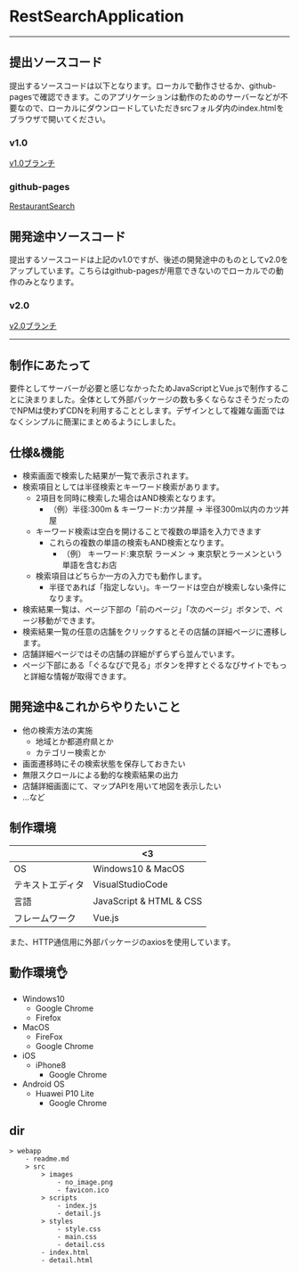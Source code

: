 # RestSearchApplication
---

## 提出ソースコード
提出するソースコードは以下となります。ローカルで動作させるか、github-pagesで確認できます。このアプリケーションは動作のためのサーバーなどが不要なので、ローカルにダウンロードしていただきsrcフォルダ内のindex.htmlをブラウザで開いてください。
### v1.0
[v1.0ブランチ](https://github.com/Yakiniku-Ya/RestSearchApplication/tree/v1.0)
### github-pages
[RestaurantSearch](https://yakiniku-ya.github.io/RestSearchApplication/src/index.html)

## 開発途中ソースコード
提出するソースコードは上記のv1.0ですが、後述の開発途中のものとしてv2.0をアップしています。こちらはgithub-pagesが用意できないのでローカルでの動作のみとなります。
### v2.0
[v2.0ブランチ](https://github.com/Yakiniku-Ya/RestSearchApplication/tree/v2.0)

---

## 制作にあたって
要件としてサーバーが必要と感じなかったためJavaScriptとVue.jsで制作することに決まりました。全体として外部パッケージの数も多くならなさそうだったのでNPMは使わずCDNを利用することとします。デザインとして複雑な画面ではなくシンプルに簡潔にまとめるようにしました。

## 仕様&機能
* 検索画面で検索した結果が一覧で表示されます。
* 検索項目としては半径検索とキーワード検索があります。
  * 2項目を同時に検索した場合はAND検索となります。
    * （例）半径:300m & キーワード:カツ丼屋 → 半径300m以内のカツ丼屋
  * キーワード検索は空白を開けることで複数の単語を入力できます
    * これらの複数の単語の検索もAND検索となります。
      * （例） キーワード:東京駅 ラーメン → 東京駅とラーメンという単語を含むお店
  * 検索項目はどちらか一方の入力でも動作します。
    * 半径であれば「指定しない」。キーワードは空白が検索しない条件になります。
* 検索結果一覧は、ページ下部の「前のページ」「次のページ」ボタンで、ページ移動ができます。
* 検索結果一覧の任意の店舗をクリックするとその店舗の詳細ページに遷移します。
* 店舗詳細ページではその店舗の詳細がずらずら並んでいます。
* ページ下部にある「ぐるなびで見る」ボタンを押すとぐるなびサイトでもっと詳細な情報が取得できます。

## 開発途中&これからやりたいこと
* 他の検索方法の実施
  * 地域とか都道府県とか
  * カテゴリー検索とか
* 画面遷移時にその検索状態を保存しておきたい
* 無限スクロールによる動的な検索結果の出力
* 店舗詳細画面にて、マップAPIを用いて地図を表示したい
* ...など

## 制作環境

|  | <3 |
|---|---|
| OS | Windows10 & MacOS |
| テキストエディタ | VisualStudioCode |
| 言語 | JavaScript & HTML & CSS|
| フレームワーク | Vue.js |
また、HTTP通信用に外部パッケージのaxiosを使用しています。

## 動作環境:ok_hand:
* Windows10
  * Google Chrome
  * Firefox
* MacOS
  * FireFox
  * Google Chrome
* iOS
  * iPhone8
    * Google Chrome
* Android OS
  * Huawei P10 Lite
    * Google Chrome

## dir
```
> webapp
    - readme.md
    > src
        > images
            - no_image.png
            - favicon.ico
        > scripts
            - index.js
            - detail.js
        > styles
            - style.css
            - main.css
            - detail.css
        - index.html
        - detail.html
```